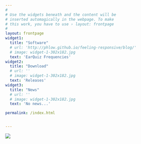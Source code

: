 ```yaml
---
#
# Use the widgets beneath and the content will be
# inserted automagically in the webpage. To make
# this work, you have to use › layout: frontpage
#
layout: frontpage
widget1:
  title: "Software"
  # url: 'http://phlow.github.io/feeling-responsive/blog/'
  # image: widget-1-302x182.jpg
  text: 'EarQuiz Frequencies'
widget2:
  title: "Download"
  # url: ''
  # image: widget-1-302x182.jpg
  text: 'Releases'
widget3:
  title: "News"
  # url: ''
  # image: widget-1-302x182.jpg
  text: 'No news...'

permalink: /index.html


---
```


<img src='/EQ_Freq_Screenshot_1.png' />